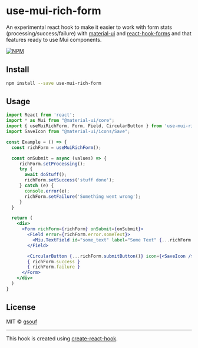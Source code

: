 # use-mui-rich-form

An experimental react hook to make it easier to work with form stats (processing/success/failure)
with [material-ui](https://material-ui.com/) and [react-hook-forms](https://react-hook-form.com/)
and that features ready to use Mui components.

[![NPM](https://img.shields.io/npm/v/use-mui-rich-form.svg)](https://www.npmjs.com/package/use-mui-rich-form)

## Install

```bash
npm install --save use-mui-rich-form
```

## Usage

```jsx
import React from 'react';
import * as Mui from "@material-ui/core";
import { useMuiRichForm, Form, Field, CircularButton } from 'use-mui-rich-form';
import SaveIcon from "@material-ui/icons/Save";

const Example = () => {
  const richForm = useMuiRichForm();

  const onSubmit = async (values) => {
     richForm.setProcessing();
     try {
       await doStuff();
       richForm.setSuccess('stuff done');
     } catch (e) {
       console.error(e);
       richForm.setFailure('Something went wrong');
     }
  }

  return (
    <div>
      <Form richForm={richForm} onSubmit={onSubmit}>
        <Field error={richForm.error.someText}>
          <Miu.TextField id="some_text" label="Some Text" {...richForm.textField('someText', {required: true})} />
        </Field>

        <CircularButton {...richForm.submitButton()} icon={<SaveIcon />} />
        { richForm.success }
        { richForm.failure }
      </Form>
    </div>
  )
}
```

## License

MIT © [gsouf](https://github.com/gsouf)

---

This hook is created using [create-react-hook](https://github.com/hermanya/create-react-hook).
